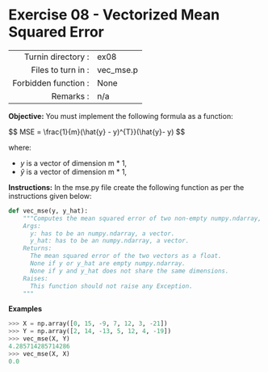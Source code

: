 # Exercise 08 - Vectorized Mean Squared Error

|                         |                    |
| -----------------------:| ------------------ |
|   Turnin directory :    |  ex08              |
|   Files to turn in :    |  vec_mse.p         |
|   Forbidden function :  |  None              |
|   Remarks :             |  n/a               |

**Objective:**
You must implement the following formula as a function:  

$$
MSE = \frac{1}{m}(\hat{y} - y)^{T}}(\hat{y}- y)
$$

where:
- $y$ is a vector of dimension m * 1,
- $\hat{y}$ is a vector of dimension m * 1,

**Instructions:**
In the mse.py file create the following function as per the instructions given below:
```python
def vec_mse(y, y_hat):
    """Computes the mean squared error of two non-empty numpy.ndarray, without any for loop. The two arrays must have the same dimensions.
    Args:
      y: has to be an numpy.ndarray, a vector.
      y_hat: has to be an numpy.ndarray, a vector.
    Returns:
      The mean squared error of the two vectors as a float.
      None if y or y_hat are empty numpy.ndarray.
      None if y and y_hat does not share the same dimensions.
    Raises:
      This function should not raise any Exception.
    """
```

**Examples**
```python
>>> X = np.array([0, 15, -9, 7, 12, 3, -21])
>>> Y = np.array([2, 14, -13, 5, 12, 4, -19])
>>> vec_mse(X, Y)
4.285714285714286
>>> vec_mse(X, X)
0.0
```
